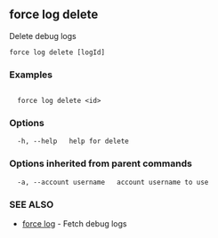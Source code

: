 ## force log delete

Delete debug logs

```
force log delete [logId]
```

### Examples

```

  force log delete <id>

```

### Options

```
  -h, --help   help for delete
```

### Options inherited from parent commands

```
  -a, --account username   account username to use
```

### SEE ALSO

* [force log](force_log.md)	 - Fetch debug logs


